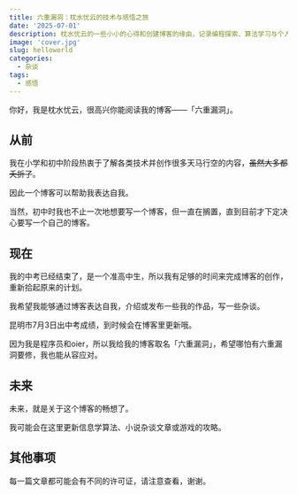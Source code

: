 ```yaml
---
title: 六重漏洞：枕水忧云的技术与感悟之旅
date: '2025-07-01'
description: 枕水忧云的一些小小的心得和创建博客的缘由，记录编程探索、算法学习与个人成长的点滴思考。
image: 'cover.jpg'
slug: helloworld
categories:
  - 杂谈
tags:
  - 感悟
---
```


你好，我是枕水忧云，很高兴你能阅读我的博客——「六重漏洞」。

## 从前
我在小学和初中阶段热衷于了解各类技术并创作很多天马行空的内容，~~虽然大多都夭折了~~。

因此一个博客可以帮助我表达自我。

当然，初中时我也不止一次地想要写一个博客，但一直在搁置，直到目前才下定决心要写一个自己的博客。

## 现在
我的中考已经结束了，是一个准高中生，所以我有足够的时间来完成博客的创作，重新拾起原来的计划。

我希望我能够通过博客表达自我，介绍或发布一些我的作品，写一些杂谈。

昆明市7月3日出中考成绩，到时候会在博客里更新哦。

因为我是程序员和oier，所以我给我的博客取名「六重漏洞」，希望哪怕有六重漏洞要修，我也能从容应对。

## 未来
未来，就是关于这个博客的畅想了。

我可能会在这里更新信息学算法、小说杂谈文章或游戏的攻略。

## 其他事项
每一篇文章都可能会有不同的许可证，请注意查看，谢谢。
